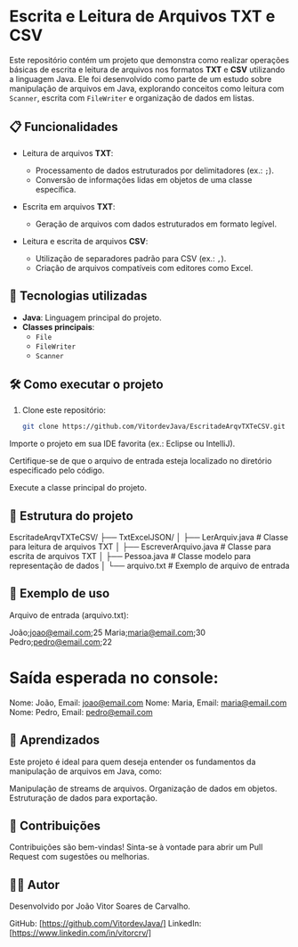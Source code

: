 # Escrita e Leitura de Arquivos TXT e CSV

Este repositório contém um projeto que demonstra como realizar operações básicas de escrita e leitura de arquivos nos formatos **TXT** e **CSV** utilizando a linguagem Java. Ele foi desenvolvido como parte de um estudo sobre manipulação de arquivos em Java, explorando conceitos como leitura com `Scanner`, escrita com `FileWriter` e organização de dados em listas.

## 📋 Funcionalidades

- Leitura de arquivos **TXT**:
  - Processamento de dados estruturados por delimitadores (ex.: `;`).
  - Conversão de informações lidas em objetos de uma classe específica.
  
- Escrita em arquivos **TXT**:
  - Geração de arquivos com dados estruturados em formato legível.

- Leitura e escrita de arquivos **CSV**:
  - Utilização de separadores padrão para CSV (ex.: `,`).
  - Criação de arquivos compatíveis com editores como Excel.

## 🚀 Tecnologias utilizadas

- **Java**: Linguagem principal do projeto.
- **Classes principais**:
  - `File`
  - `FileWriter`
  - `Scanner`

## 🛠️ Como executar o projeto

1. Clone este repositório:
   ```bash
   git clone https://github.com/VitordevJava/EscritadeArqvTXTeCSV.git
Importe o projeto em sua IDE favorita (ex.: Eclipse ou IntelliJ).

Certifique-se de que o arquivo de entrada esteja localizado no diretório especificado pelo código.

Execute a classe principal do projeto.

## 📂 Estrutura do projeto

EscritadeArqvTXTeCSV/
├── TxtExcelJSON/
│   ├── LerArquiv.java     # Classe para leitura de arquivos TXT
│   ├── EscreverArquivo.java # Classe para escrita de arquivos TXT
│   ├── Pessoa.java        # Classe modelo para representação de dados
│   └── arquivo.txt        # Exemplo de arquivo de entrada


## 📝 Exemplo de uso
Arquivo de entrada (arquivo.txt):

João;joao@email.com;25
Maria;maria@email.com;30
Pedro;pedro@email.com;22


# Saída esperada no console:

Nome: João, Email: joao@email.com
Nome: Maria, Email: maria@email.com
Nome: Pedro, Email: pedro@email.com


## 📖 Aprendizados
Este projeto é ideal para quem deseja entender os fundamentos da manipulação de arquivos em Java, como:

Manipulação de streams de arquivos.
Organização de dados em objetos.
Estruturação de dados para exportação.
## 🤝 Contribuições
Contribuições são bem-vindas! Sinta-se à vontade para abrir um Pull Request com sugestões ou melhorias.

## 🧑‍💻 Autor
Desenvolvido por João Vitor Soares de Carvalho.

GitHub: [https://github.com/VitordevJava/]
LinkedIn: [https://www.linkedin.com/in/vitorcrv/]

